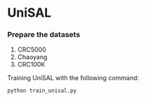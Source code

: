 # UniSAL

### Prepare the datasets

1. CRC5000
2. Chaoyang
3. CRC100K

Training UniSAL with the following command:

```
python train_unisal.py
```
